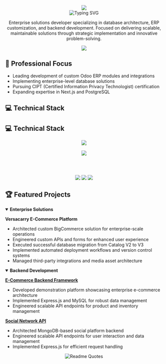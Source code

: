 <div align="center">
  <img src="https://capsule-render.vercel.app/api?text=David%20Codner&animation=fadeIn&type=waving&color=gradient&height=100"/>
</div>

<div align="center">
  <img src="https://readme-typing-svg.demolab.com?font=Fira+Code&duration=3000&pause=1000&color=36BCF7&center=true&vCenter=true&width=435&lines=Enterprise+Solutions+Developer;Database+Architect;ERP+Integration+Specialist;Full+Stack+Engineer" alt="Typing SVG" />
</div>

<p align="center">
  Enterprise solutions developer specializing in database architecture, ERP customization, and backend development. Focused on delivering scalable, maintainable solutions through strategic implementation and innovative problem-solving.
</p>

<div align="center">
  <img src="https://github-stats-alpha.vercel.app/api?username=dcodner24&cc=22272e&tc=37BCF6&ic=fff&bc=0000">
</div>

## 🎯 Professional Focus
- Leading development of custom Odoo ERP modules and integrations
- Implementing enterprise-level database solutions
- Pursuing CIPT (Certified Information Privacy Technologist) certification
- Expanding expertise in Next.js and PostgreSQL

## 💻 Technical Stack

## 💻 Technical Stack

<div align="center">
  <!-- First row: Core & Backend -->
  <img src="https://skillicons.dev/icons?i=python,nodejs,express,graphql,docker,postgres,mongodb,mysql" />
  <br><br>
  <!-- Second row: Frontend & Tools -->
  <img src="https://skillicons.dev/icons?i=react,html,css,js,git,vscode,linux" />
</div>

 <br><br>
<div align="center">
  <img src="https://img.shields.io/badge/Odoo-714B67?style=for-the-badge&logo=odoo&logoColor=white" />
  <img src="https://img.shields.io/badge/BigCommerce-121118?style=for-the-badge&logo=bigcommerce&logoColor=white" />
  <img src="https://img.shields.io/badge/XML-005C5C?style=for-the-badge&logo=xml&logoColor=white" />
</div>

## 🏆 Featured Projects

<details open>
<summary><b>Enterprise Solutions</b></summary>

**Versacarry E-Commerce Platform**
- Architected custom BigCommerce solution for enterprise-scale operations
- Engineered custom APIs and forms for enhanced user experience
- Executed successful database migration from Catalog V2 to V3
- Implemented automated deployment workflows and version control systems
- Managed third-party integrations and media asset architecture
</details>

<details open>
<summary><b>Backend Development</b></summary>

**[E-Commerce Backend Framework](https://github.com/dcodner24/E-Commerce-Back-End)**
- Developed demonstration platform showcasing enterprise e-commerce architecture
- Implemented Express.js and MySQL for robust data management
- Engineered scalable API endpoints for product and inventory management

**[Social Network API](https://github.com/dcodner24/Social-Network-API)**
- Architected MongoDB-based social platform backend
- Engineered scalable API endpoints for user interaction and data management
- Implemented Express.js for efficient request handling
</details>

<div align="center">
  <img src="https://quotes-github-readme.vercel.app/api?type=horizontal&theme=dark" alt="Readme Quotes" />
</div>

